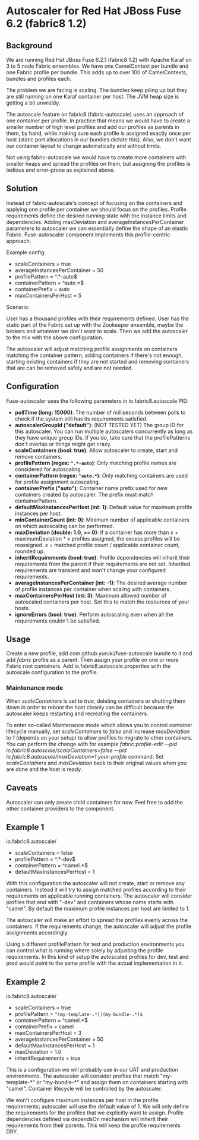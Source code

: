 # Autoscaler for Red Hat JBoss Fuse 6.2 (fabric8 1.2)

## Background

We are running Red Hat JBoss Fuse 6.2.1 (fabric8 1.2) with Apache Karaf on 3 to 5 node Fabric ensembles. We have one CamelContext per bundle and one Fabric profile per bundle. This adds up to over 100 of CamelContexts, bundles and profiles each.

The problem we are facing is scaling. The bundles keep piling up but they are still running on one Karaf container per host. The JVM heap size is getting a bit unwieldy.

The autoscale feature on fabric8 (fabric-autoscale) uses an approach of one container per profile. In practice that means we would have to create a smaller number of high level profiles and add our profiles as parents in them, by hand, while making sure each profile is assigned exactly once per host (static port allocations in our bundles dictate this). Also, we don't want our container layout to change automatically and without limits.

Not using fabric-autoscale we would have to create more containers with smaller heaps and spread the profiles on them, but assigning the profiles is tedious and error-prone as explained above.

## Solution

Instead of fabric-autoscale's concept of focusing on the containers and applying one profile per container we should focus on the profiles. Profile requirements define the desired running state with the instance limits and dependencies. Adding maxDeviation and averageInstancesPerContainer parameters to autoscaler we can essentially define the shape of an elastic Fabric. Fuse-autoscaler component implements this profile-centric approach.

Example config:

* scaleContainers = true
* averageInstancesPerContainer = 50
* profilePattern = ^.*-auto$
* containerPattern = ^auto.*$
* containerPrefix = auto
* maxContainersPerHost = 5

Scenario:

User has a thousand profiles with their requirements defined. User has the static part of the Fabric set up with the Zookeeper ensemble, maybe the brokers and whatever we don't want to scale. Then we add the autoscaler to the mix with the above configuration.

The autoscaler will adjust matching profile assignments on containers matching the container pattern, adding containers if there's not enough, starting existing containers if they are not started and removing containers that are can be removed safely and are not needed.

## Configuration

Fuse-autoscaler uses the following parameters in io.fabric8.autoscale PID:

* **pollTime (long: 15000)**: The number of milliseconds between polls to check if the system still has its requirements satisfied.
* **autoscalerGroupId ("default")**: (NOT TESTED YET) The group ID for this autoscaler. You can run multiple autoscalers concurrently as long as they have unique group IDs. If you do, take care that the profilePatterns don't overlap or things might get crazy.
* **scaleContainers (bool: true)**: Allow autoscaler to create, start and remove containers.
* **profilePattern (regex: `^.*-auto`)**: Only matching profile names are considered for autoscaling.
* **containerPattern (regex: `^auto.*`)**: Only matching containers are used for profile assignment autoscaling.
* **containerPrefix ("auto")**: Container name prefix used for new containers created by autoscaler. The prefix must match containerPattern. 
* **defaultMaxInstancesPerHost (int: 1)**: Default value for maximum profile instances per host.
* **minContainerCount (int: 0)**: Minimum number of applicable containers on which autoscaling can be performed.
* **maxDeviation (double: 1.0, >= 0)**: If a container has more than x + maximumDeviation * x profiles assigned, the excess profiles will be reassigned. x = matched profile count / applicable container count, rounded up.
* **inheritRequirements (bool: true)**: Profile dependencies will inherit their requirements from the parent if their requirements are not set. Inherited requirements are transient and won't change your configured requirements.
* **averageInstancesPerContainer (int: -1)**: The desired average number of profile instances per container when scaling with containers.
* **maxContainersPerHost (int: 3)**: Maximum allowed number of autoscaled containers per host. Set this to match the resources of your hosts.
* **ignoreErrors (bool: true)**: Perform autoscaling even when all the requirements couldn't be satisfied.

## Usage

Create a new profile, add com.github.yuruki/fuse-autoscale bundle to it and add *fabric* profile as a parent. Then assign your profile on one or more Fabric root containers. Add io.fabric8.autoscale.properties with the autoscale configuration to the profile.

### Maintenance mode

When *scaleContainers* is set to *true*, deleting containers or shutting them down in order to reboot the host cleanly can be difficult because the autoscaler keeps restarting and recreating the containers.

To enter so-called Maintenance mode which allows you to control container lifecycle manually, set *scaleContainers* to *false* and increase *maxDeviation* to *1* (depends on your setup) to allow profiles to migrate to other containers. You can perform the change with for example *fabric:profile-edit --pid io.fabric8.autoscale/scaleContainers=false --pid io.fabric8.autoscale/maxDeviation=1 your-profile* command. Set *scaleContainers* and *maxDeviation* back to their original values when you are done and the host is ready.

## Caveats

Autoscaler can only create child containers for now. Feel free to add the other container providers to the component.

## Example 1

io.fabric8.autoscale/
* scaleContainers = false
* profilePattern = ^.*-dev$
* containerPattern = ^camel.*$
* defaultMaxInstancesPerHost = 1

With this configuration the autoscaler will not create, start or remove any containers. Instead it will try to assign matched profiles according to their requirements on applicable running containers. The autoscaler will consider profiles that end with "-dev" and containers whose name starts with "camel". By default the maximum profile instances per host are limited to 1.

The autoscaler will make an effort to spread the profiles evenly across the containers. If the requirements change, the autoscaler will adjust the profile assignments accordingly.

Using a different profilePattern for test and production environments you can control what is running where solely by adjusting the profile requirements. In this kind of setup the autoscaled profiles for dev, test and prod would point to the same profile with the actual implementation in it.

## Example 2

io.fabric8.autoscale/
* scaleContainers = true
* profilePattern = `^(my-template-.*)|(my-bundle-.*)$`
* containerPattern = ^camel.*$
* containerPrefix = camel
* maxContainersPerHost = 3
* averageInstancesPerContainer = 50
* defaultMaxInstancesPerHost = 1
* maxDeviation = 1.0
* inheritRequirements = true

This is a configuration we will probably use in our UAT and production environments. The autoscaler will consider profiles that match "my-template-\*" or "my-bundle-\*" and assign them on containers starting with "camel". Container lifecycle will be controlled by the autoscaler.

We won't configure maximum instances per host in the profile requirements; autoscaler will use the default value of 1. We will only define the requirements for the profiles that we explicitly want to assign. Profile dependencies defined via dependsOn mechanism will inherit their requirements from their parents. This will keep the profile requirements DRY.

